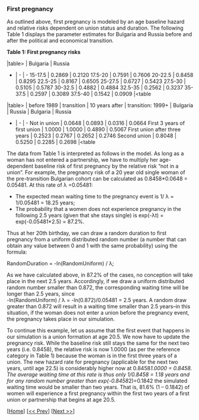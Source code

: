 ### First pregnancy 

As outlined above, first pregnancy is modeled by an age baseline hazard and relative risks dependent on union status and duration. The following Table 1 displays the parameter estimates for Bulgaria and Russia before and after the political and economical transition.  

**Table 1: First pregnancy risks**

|table>
        | Bulgaria | Russia 
- | - | -
15-17.5 | 0.2869 | 0.2120 
17.5-20 | 0.7591 | 0.7606 
20-22.5 | 0.8458 | 0.8295 
22.5-25 | 0.8167 | 0.6505 
25-27.5 | 0.6727 | 0.5423 
27.5-30 | 0.5105 | 0.5787 
30-32.5 | 0.4882 | 0.4884 
32.5-35 | 0.2562 | 0.3237 
35-37.5 | 0.2597 | 0.3089 
37.5-40 | 0.1542 | 0.0909 
|<table

|table>
                              | before 1989 | transition | 10 years after | transition: 1999+
                              | Bulgaria    | Russia | Bulgaria           | Russia 
- | - | -
Not in union                  | 0.0648 | 0.0893 | 0.0316 | 0.0664 
First 3 years of first union  | 1.0000 | 1.0000 | 0.4890 | 0.5067 
First union after three years | 0.2523 | 0.2767 | 0.2652 | 0.2746 
Second union                  | 0.8048 | 0.5250 | 0.2285 | 0.2698 
|<table

The data from Table 1 is interpreted as follows in the model. As long as a woman has not entered a partnership, we have to multiply her age-dependent baseline risk of first pregnancy by the relative risk “not in a union”. For example, the pregnancy risk of a 20 year old single woman of the pre-transition Bulgarian cohort can be calculated as 0.8458*0.0648 = 0.05481. At this rate of λ =0.05481: 

- The expected mean waiting time to the pregnancy event is 1/ λ = 1/0.05481 = 18.25 years; 
- The probability that a women does not experience pregnancy in the following 2.5 years (given that she stays single) is exp(-λt) = exp(-0.05481*2.5) = 87.2%. 

Thus at her 20th birthday, we can draw a random duration to first pregnancy from a uniform distributed random number (a number that can obtain any value between 0 and 1 with the same probability) using the formula: 

RandomDuration = -ln(RandomUniform) / λ; 

As we have calculated above, in 87.2% of the cases, no conception will take place in the next 2.5 years. Accordingly, if we draw a uniform distributed random number smaller than 0.872, the 
corresponding 	waiting 	time 	will 	be 	longer 	than 	2.5 	years, 	since  
-ln(RandomUniform) / λ = -ln(0.872)/0.05481 = 2.5 years. A random draw greater than 0.872 will result in a waiting time smaller than 2.5 years–in this situation, if the woman does not enter a union before the pregnancy event, the pregnancy takes place in our simulation.  

To continue this example, let us assume that the first event that happens in our simulation is a union formation at age 20.5. We now have to update the pregnancy risk. While the baseline risk still stays the same for the next two years (i.e. 0.8458), the relative risk is now 1.0000 (as per the reference category in Table 1) because the woman is in the first three years of a union. The new hazard rate for pregnancy (applicable for the next two years, until age 22.5) is considerably higher now at 0.8458*1.0000 = 0.8458. The average waiting time at this rate is thus only 1/0.8458 = 1.18 years and for any random number greater than exp(-0.8458*2)=0.1842 the simulated waiting time would be smaller than two years. That is, 81.6% (1 – 0.1842) of women will experience a first pregnancy within the first two years of a first union or partnership that begins at age 20.5.  


[[Home](#Home)] [[<< Prev](#002-General-description)] [[Next >>](#004-First-union-formation)]